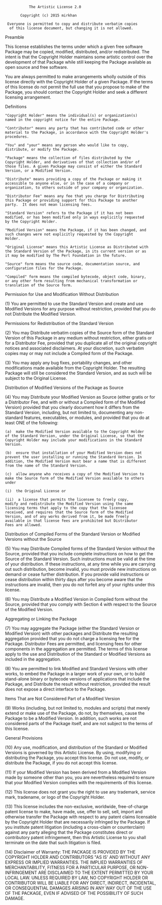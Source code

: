                The Artistic License 2.0

           Copyright (c) 2015 mirkhan

     Everyone is permitted to copy and distribute verbatim copies
      of this license document, but changing it is not allowed.

Preamble

This license establishes the terms under which a given free software
Package may be copied, modified, distributed, and/or redistributed.
The intent is that the Copyright Holder maintains some artistic
control over the development of that Package while still keeping the
Package available as open source and free software.

You are always permitted to make arrangements wholly outside of this
license directly with the Copyright Holder of a given Package.  If the
terms of this license do not permit the full use that you propose to
make of the Package, you should contact the Copyright Holder and seek
a different licensing arrangement.

Definitions

    "Copyright Holder" means the individual(s) or organization(s)
    named in the copyright notice for the entire Package.

    "Contributor" means any party that has contributed code or other
    material to the Package, in accordance with the Copyright Holder's
    procedures.

    "You" and "your" means any person who would like to copy,
    distribute, or modify the Package.

    "Package" means the collection of files distributed by the
    Copyright Holder, and derivatives of that collection and/or of
    those files. A given Package may consist of either the Standard
    Version, or a Modified Version.

    "Distribute" means providing a copy of the Package or making it
    accessible to anyone else, or in the case of a company or
    organization, to others outside of your company or organization.

    "Distributor Fee" means any fee that you charge for Distributing
    this Package or providing support for this Package to another
    party.  It does not mean licensing fees.

    "Standard Version" refers to the Package if it has not been
    modified, or has been modified only in ways explicitly requested
    by the Copyright Holder.

    "Modified Version" means the Package, if it has been changed, and
    such changes were not explicitly requested by the Copyright
    Holder.

    "Original License" means this Artistic License as Distributed with
    the Standard Version of the Package, in its current version or as
    it may be modified by The Perl Foundation in the future.

    "Source" form means the source code, documentation source, and
    configuration files for the Package.

    "Compiled" form means the compiled bytecode, object code, binary,
    or any other form resulting from mechanical transformation or
    translation of the Source form.


Permission for Use and Modification Without Distribution

(1)  You are permitted to use the Standard Version and create and use
Modified Versions for any purpose without restriction, provided that
you do not Distribute the Modified Version.


Permissions for Redistribution of the Standard Version

(2)  You may Distribute verbatim copies of the Source form of the
Standard Version of this Package in any medium without restriction,
either gratis or for a Distributor Fee, provided that you duplicate
all of the original copyright notices and associated disclaimers.  At
your discretion, such verbatim copies may or may not include a
Compiled form of the Package.

(3)  You may apply any bug fixes, portability changes, and other
modifications made available from the Copyright Holder.  The resulting
Package will still be considered the Standard Version, and as such
will be subject to the Original License.


Distribution of Modified Versions of the Package as Source

(4)  You may Distribute your Modified Version as Source (either gratis
or for a Distributor Fee, and with or without a Compiled form of the
Modified Version) provided that you clearly document how it differs
from the Standard Version, including, but not limited to, documenting
any non-standard features, executables, or modules, and provided that
you do at least ONE of the following:

    (a)  make the Modified Version available to the Copyright Holder
    of the Standard Version, under the Original License, so that the
    Copyright Holder may include your modifications in the Standard
    Version.

    (b)  ensure that installation of your Modified Version does not
    prevent the user installing or running the Standard Version. In
    addition, the Modified Version must bear a name that is different
    from the name of the Standard Version.

    (c)  allow anyone who receives a copy of the Modified Version to
    make the Source form of the Modified Version available to others
    under

    (i)  the Original License or

    (ii)  a license that permits the licensee to freely copy,
    modify and redistribute the Modified Version using the same
    licensing terms that apply to the copy that the licensee
    received, and requires that the Source form of the Modified
    Version, and of any works derived from it, be made freely
    available in that license fees are prohibited but Distributor
    Fees are allowed.


Distribution of Compiled Forms of the Standard Version
or Modified Versions without the Source

(5)  You may Distribute Compiled forms of the Standard Version without
the Source, provided that you include complete instructions on how to
get the Source of the Standard Version.  Such instructions must be
valid at the time of your distribution.  If these instructions, at any
time while you are carrying out such distribution, become invalid, you
must provide new instructions on demand or cease further distribution.
If you provide valid instructions or cease distribution within thirty
days after you become aware that the instructions are invalid, then
you do not forfeit any of your rights under this license.

(6)  You may Distribute a Modified Version in Compiled form without
the Source, provided that you comply with Section 4 with respect to
the Source of the Modified Version.


Aggregating or Linking the Package

(7)  You may aggregate the Package (either the Standard Version or
Modified Version) with other packages and Distribute the resulting
aggregation provided that you do not charge a licensing fee for the
Package.  Distributor Fees are permitted, and licensing fees for other
components in the aggregation are permitted. The terms of this license
apply to the use and Distribution of the Standard or Modified Versions
as included in the aggregation.

(8) You are permitted to link Modified and Standard Versions with
other works, to embed the Package in a larger work of your own, or to
build stand-alone binary or bytecode versions of applications that
include the Package, and Distribute the result without restriction,
provided the result does not expose a direct interface to the Package.


Items That are Not Considered Part of a Modified Version

(9) Works (including, but not limited to, modules and scripts) that
merely extend or make use of the Package, do not, by themselves, cause
the Package to be a Modified Version.  In addition, such works are not
considered parts of the Package itself, and are not subject to the
terms of this license.


General Provisions

(10)  Any use, modification, and distribution of the Standard or
Modified Versions is governed by this Artistic License. By using,
modifying or distributing the Package, you accept this license. Do not
use, modify, or distribute the Package, if you do not accept this
license.

(11)  If your Modified Version has been derived from a Modified
Version made by someone other than you, you are nevertheless required
to ensure that your Modified Version complies with the requirements of
this license.

(12)  This license does not grant you the right to use any trademark,
service mark, tradename, or logo of the Copyright Holder.

(13)  This license includes the non-exclusive, worldwide,
free-of-charge patent license to make, have made, use, offer to sell,
sell, import and otherwise transfer the Package with respect to any
patent claims licensable by the Copyright Holder that are necessarily
infringed by the Package. If you institute patent litigation
(including a cross-claim or counterclaim) against any party alleging
that the Package constitutes direct or contributory patent
infringement, then this Artistic License to you shall terminate on the
date that such litigation is filed.

(14)  Disclaimer of Warranty:
THE PACKAGE IS PROVIDED BY THE COPYRIGHT HOLDER AND CONTRIBUTORS "AS
IS' AND WITHOUT ANY EXPRESS OR IMPLIED WARRANTIES. THE IMPLIED
WARRANTIES OF MERCHANTABILITY, FITNESS FOR A PARTICULAR PURPOSE, OR
NON-INFRINGEMENT ARE DISCLAIMED TO THE EXTENT PERMITTED BY YOUR LOCAL
LAW. UNLESS REQUIRED BY LAW, NO COPYRIGHT HOLDER OR CONTRIBUTOR WILL
BE LIABLE FOR ANY DIRECT, INDIRECT, INCIDENTAL, OR CONSEQUENTIAL
DAMAGES ARISING IN ANY WAY OUT OF THE USE OF THE PACKAGE, EVEN IF
ADVISED OF THE POSSIBILITY OF SUCH DAMAGE.
